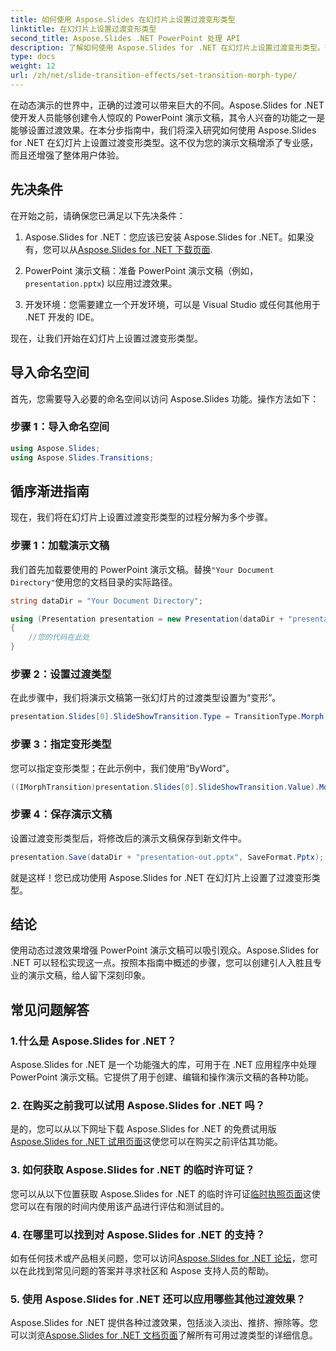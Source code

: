 ```yaml
---
title: 如何使用 Aspose.Slides 在幻灯片上设置过渡变形类型
linktitle: 在幻灯片上设置过渡变形类型
second_title: Aspose.Slides .NET PowerPoint 处理 API
description: 了解如何使用 Aspose.Slides for .NET 在幻灯片上设置过渡变形类型。带有代码示例的分步指南。立即增强您的演示文稿！
type: docs
weight: 12
url: /zh/net/slide-transition-effects/set-transition-morph-type/
---
```


在动态演示的世界中，正确的过渡可以带来巨大的不同。Aspose.Slides for .NET 使开发人员能够创建令人惊叹的 PowerPoint 演示文稿，其令人兴奋的功能之一是能够设置过渡效果。在本分步指南中，我们将深入研究如何使用 Aspose.Slides for .NET 在幻灯片上设置过渡变形类型。这不仅为您的演示文稿增添了专业感，而且还增强了整体用户体验。

## 先决条件

在开始之前，请确保您已满足以下先决条件：

1.  Aspose.Slides for .NET：您应该已安装 Aspose.Slides for .NET。如果没有，您可以从[Aspose.Slides for .NET 下载页面](https://releases.aspose.com/slides/net/).

2. PowerPoint 演示文稿：准备 PowerPoint 演示文稿（例如，`presentation.pptx`) 以应用过渡效果。

3. 开发环境：您需要建立一个开发环境，可以是 Visual Studio 或任何其他用于 .NET 开发的 IDE。

现在，让我们开始在幻灯片上设置过渡变形类型。

## 导入命名空间

首先，您需要导入必要的命名空间以访问 Aspose.Slides 功能。操作方法如下：

### 步骤 1：导入命名空间

```csharp
using Aspose.Slides;
using Aspose.Slides.Transitions;
```

## 循序渐进指南

现在，我们将在幻灯片上设置过渡变形类型的过程分解为多个步骤。

### 步骤 1：加载演示文稿

我们首先加载要使用的 PowerPoint 演示文稿。替换`"Your Document Directory"`使用您的文档目录的实际路径。

```csharp
string dataDir = "Your Document Directory";

using (Presentation presentation = new Presentation(dataDir + "presentation.pptx"))
{
    //您的代码在此处
}
```

### 步骤 2：设置过渡类型

在此步骤中，我们将演示文稿第一张幻灯片的过渡类型设置为“变形”。

```csharp
presentation.Slides[0].SlideShowTransition.Type = TransitionType.Morph;
```

### 步骤 3：指定变形类型

您可以指定变形类型；在此示例中，我们使用“ByWord”。

```csharp
((IMorphTransition)presentation.Slides[0].SlideShowTransition.Value).MorphType = TransitionMorphType.ByWord;
```

### 步骤 4：保存演示文稿

设置过渡变形类型后，将修改后的演示文稿保存到新文件中。

```csharp
presentation.Save(dataDir + "presentation-out.pptx", SaveFormat.Pptx);
```

就是这样！您已成功使用 Aspose.Slides for .NET 在幻灯片上设置了过渡变形类型。

## 结论

使用动态过渡效果增强 PowerPoint 演示文稿可以吸引观众。Aspose.Slides for .NET 可以轻松实现这一点。按照本指南中概述的步骤，您可以创建引人入胜且专业的演示文稿，给人留下深刻印象。

## 常见问题解答

### 1.什么是 Aspose.Slides for .NET？

Aspose.Slides for .NET 是一个功能强大的库，可用于在 .NET 应用程序中处理 PowerPoint 演示文稿。它提供了用于创建、编辑和操作演示文稿的各种功能。

### 2. 在购买之前我可以试用 Aspose.Slides for .NET 吗？

是的，您可以从以下网址下载 Aspose.Slides for .NET 的免费试用版[Aspose.Slides for .NET 试用页面](https://releases.aspose.com/)这使您可以在购买之前评估其功能。

### 3. 如何获取 Aspose.Slides for .NET 的临时许可证？

您可以从以下位置获取 Aspose.Slides for .NET 的临时许可证[临时执照页面](https://purchase.aspose.com/temporary-license/)这使您可以在有限的时间内使用该产品进行评估和测试目的。

### 4. 在哪里可以找到对 Aspose.Slides for .NET 的支持？

如有任何技术或产品相关问题，您可以访问[Aspose.Slides for .NET 论坛](https://forum.aspose.com/)，您可以在此找到常见问题的答案并寻求社区和 Aspose 支持人员的帮助。

### 5. 使用 Aspose.Slides for .NET 还可以应用哪些其他过渡效果？

 Aspose.Slides for .NET 提供各种过渡效果，包括淡入淡出、推挤、擦除等。您可以浏览[Aspose.Slides for .NET 文档页面](https://reference.aspose.com/slides/net/)了解所有可用过渡类型的详细信息。

